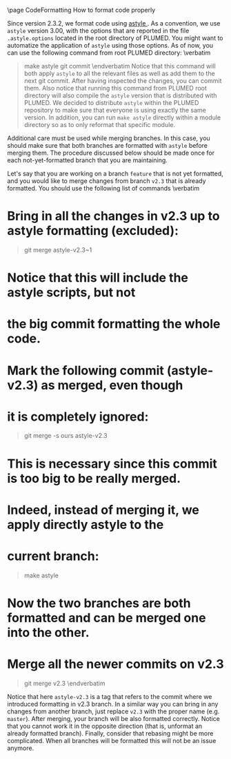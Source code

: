 \page CodeFormatting How to format code properly

Since version 2.3.2, we format code using <a href="http://astyle.sourceforge.net/"> astyle </a>.
As a convention, we use `astyle` version 3.00, with the options that are
reported in the file `.astyle.options` located in the root directory of PLUMED.
You might want to automatize the application of `astyle` using those options.
As of now, you can use the following command from root PLUMED directory:
\verbatim
> make astyle
> git commit
\endverbatim
Notice that this command will both apply `astyle` to all the relevant files as well as
add them to the next git commit. After having inspected the changes, you can commit them.
Also notice that running this command from PLUMED root directory will also
compile the `astyle` version that is distributed with PLUMED. We decided to distribute
`astyle` within the PLUMED repository to make sure that everyone is using exactly the same version.
In addition, you can run `make astyle` directly within a module directory
so as to only reformat that specific module.

Additional care must be used while merging branches. In this case, you should
make sure that both branches are formatted with `astyle` before merging them.
The procedure discussed below should be made once for each not-yet-formatted branch that you are maintaining.

Let's say that you are working on a branch `feature` that is not yet formatted, and you
would like to merge changes from branch `v2.3` that is already formatted.
You should use the following list of commands
\verbatim
# Bring in all the changes in v2.3 up to astyle formatting (excluded):
> git merge astyle-v2.3~1
# Notice that this will include the astyle scripts, but not
# the big commit formatting the whole code.

# Mark the following commit (astyle-v2.3) as merged, even though
# it is completely ignored:
> git merge -s ours astyle-v2.3
# This is necessary since this commit is too big to be really merged.

# Indeed, instead of merging it, we apply directly astyle to the
# current branch:
> make astyle

# Now the two branches are both formatted and can be merged one into the other.
# Merge all the newer commits on v2.3
> git merge v2.3
\endverbatim

Notice that here `astyle-v2.3` is a tag that refers to the commit where we introduced
formatting in v2.3 branch. 
In a similar way you can bring in any changes from another branch, just replace
`v2.3` with the proper name (e.g. `master`).
After merging, your branch will be also formatted correctly.
Notice that you cannot work it in the opposite direction (that is, unformat an already
formatted branch). Finally, consider that rebasing might be more complicated.
When all branches will be formatted this will not be an issue anymore.

